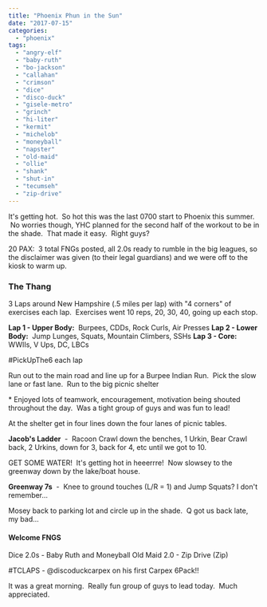 ```yaml
---
title: "Phoenix Phun in the Sun"
date: "2017-07-15"
categories: 
  - "phoenix"
tags: 
  - "angry-elf"
  - "baby-ruth"
  - "bo-jackson"
  - "callahan"
  - "crimson"
  - "dice"
  - "disco-duck"
  - "gisele-metro"
  - "grinch"
  - "hi-liter"
  - "kermit"
  - "michelob"
  - "moneyball"
  - "napster"
  - "old-maid"
  - "ollie"
  - "shank"
  - "shut-in"
  - "tecumseh"
  - "zip-drive"
---
```


It's getting hot.  So hot this was the last 0700 start to Phoenix this summer.  No worries though, YHC planned for the second half of the workout to be in the shade.  That made it easy.  Right guys?

20 PAX:  3 total FNGs posted, all 2.0s ready to rumble in the big leagues, so the disclaimer was given (to their legal guardians) and we were off to the kiosk to warm up.

### The Thang

3 Laps around New Hampshire (.5 miles per lap) with "4 corners" of exercises each lap.  Exercises went 10 reps, 20, 30, 40, going up each stop.

**Lap 1 - Upper Body:**  Burpees, CDDs, Rock Curls, Air Presses **Lap 2 - Lower Body:**  Jump Lunges, Squats, Mountain Climbers, SSHs **Lap 3 - Core:**    WWIIs, V Ups, DC, LBCs

#PickUpThe6 each lap

Run out to the main road and line up for a Burpee Indian Run.  Pick the slow lane or fast lane.  Run to the big picnic shelter

\* Enjoyed lots of teamwork, encouragement, motivation being shouted throughout the day.  Was a tight group of guys and was fun to lead!

At the shelter get in four lines down the four lanes of picnic tables.

**Jacob's Ladder**  -  Racoon Crawl down the benches, 1 Urkin, Bear Crawl back, 2 Urkins, down for 3, back for 4, etc until we got to 10.

GET SOME WATER!  It's getting hot in heeerrre!  Now slowsey to the greenway down by the lake/boat house.

**Greenway 7s**  -  Knee to ground touches (L/R = 1) and Jump Squats? I don't remember...

Mosey back to parking lot and circle up in the shade.  Q got us back late, my bad...

#### Welcome FNGS

Dice 2.0s - Baby Ruth and Moneyball Old Maid 2.0 - Zip Drive (Zip)

#TCLAPS - @discoduckcarpex on his first Carpex 6Pack!!

It was a great morning.  Really fun group of guys to lead today.  Much appreciated.
